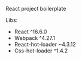 
React project boilerplate

Libs: 
  - React ^16.6.0
  - Webpack ^4.27.1
  - React-hot-loader ~4.3.12
  - Css-hot-loader ^1.4.2
  
